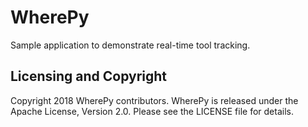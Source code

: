 # WherePy

Sample application to demonstrate real-time tool tracking.

## Licensing and Copyright

Copyright 2018 WherePy contributors.
WherePy is released under the Apache License, Version 2.0.
Please see the LICENSE file for details.
